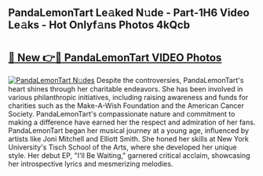 ## PandaLemonTart Le𝚊ked N𝚞de - Part-1H6 Video Le𝚊ks - Hot Onlyf𝚊ns Photos 4kQcb

# <h2><a href="http://ac38313.deff.icu/?id=PandaLemonTart">🔗 New 👉🔴 PandaLemonTart VIDEO Photos</a></h2>

[![PandaLemonTart N𝚞des](https://i.imgur.com/rIISA9y.gif)](http://ac38313.deff.icu/?id=PandaLemonTart)
Despite the controversies, PandaLemonTart's heart shines through her charitable endeavors. She has been involved in various philanthropic initiatives, including raising awareness and funds for charities such as the Make-A-Wish Foundation and the American Cancer Society. PandaLemonTart's compassionate nature and commitment to making a difference have earned her the respect and admiration of her fans. PandaLemonTart began her musical journey at a young age, influenced by artists like Joni Mitchell and Elliott Smith. She honed her skills at New York University's Tisch School of the Arts, where she developed her unique style. Her debut EP, "I'll Be Waiting," garnered critical acclaim, showcasing her introspective lyrics and mesmerizing melodies.
